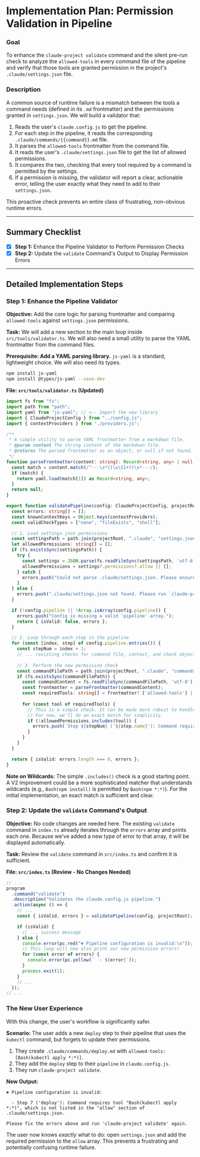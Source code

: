 
# Implementation Plan: Permission Validation in Pipeline

### Goal

To enhance the `claude-project validate` command and the silent pre-run check to analyze the `allowed-tools` in every command file of the pipeline and verify that those tools are granted permission in the project's `.claude/settings.json` file.

### Description

A common source of runtime failure is a mismatch between the tools a command needs (defined in its `.md` frontmatter) and the permissions granted in `settings.json`. We will build a validator that:
1.  Reads the user's `claude.config.js` to get the pipeline.
2.  For each step in the pipeline, it reads the corresponding `.claude/commands/{{command}}.md` file.
3.  It parses the `allowed-tools` frontmatter from the command file.
4.  It reads the user's `.claude/settings.json` file to get the list of allowed permissions.
5.  It compares the two, checking that every tool required by a command is permitted by the settings.
6.  If a permission is missing, the validator will report a clear, actionable error, telling the user exactly what they need to add to their `settings.json`.

This proactive check prevents an entire class of frustrating, non-obvious runtime errors.

---

## Summary Checklist

-   [x] **Step 1:** Enhance the Pipeline Validator to Perform Permission Checks
-   [x] **Step 2:** Update the `validate` Command's Output to Display Permission Errors

---

## Detailed Implementation Steps

### Step 1: Enhance the Pipeline Validator

**Objective:** Add the core logic for parsing frontmatter and comparing `allowed-tools` against `settings.json` permissions.

**Task:** We will add a new section to the main loop inside `src/tools/validator.ts`. We will also need a small utility to parse the YAML frontmatter from the command files.

**Prerequisite: Add a YAML parsing library.**
`js-yaml` is a standard, lightweight choice. We will also need its types.
```bash
npm install js-yaml
npm install @types/js-yaml --save-dev
```

**File: `src/tools/validator.ts` (Updated)**
```typescript
import fs from "fs";
import path from "path";
import yaml from "js-yaml"; // <-- Import the new library
import { ClaudeProjectConfig } from "../config.js";
import { contextProviders } from "./providers.js";

/**
 * A simple utility to parse YAML frontmatter from a markdown file.
 * @param content The string content of the markdown file.
 * @returns The parsed frontmatter as an object, or null if not found.
 */
function parseFrontmatter(content: string): Record<string, any> | null {
  const match = content.match(/^---\s*([\s\S]+?)\s*---/);
  if (match) {
    return yaml.load(match[1]) as Record<string, any>;
  }
  return null;
}

export function validatePipeline(config: ClaudeProjectConfig, projectRoot: string): { isValid: boolean; errors: string[] } {
  const errors: string[] = [];
  const knownContextKeys = Object.keys(contextProviders);
  const validCheckTypes = ["none", "fileExists", "shell"];

  // 1. Load settings.json permissions
  const settingsPath = path.join(projectRoot, ".claude", "settings.json");
  let allowedPermissions: string[] = [];
  if (fs.existsSync(settingsPath)) {
    try {
      const settings = JSON.parse(fs.readFileSync(settingsPath, 'utf-8'));
      allowedPermissions = settings?.permissions?.allow || [];
    } catch {
      errors.push("Could not parse .claude/settings.json. Please ensure it is valid JSON.");
    }
  } else {
    errors.push(".claude/settings.json not found. Please run `claude-project init` to create a default one.");
  }

  if (!config.pipeline || !Array.isArray(config.pipeline)) {
    errors.push("Config is missing a valid 'pipeline' array.");
    return { isValid: false, errors };
  }

  // 2. Loop through each step in the pipeline
  for (const [index, step] of config.pipeline.entries()) {
    const stepNum = index + 1;
    // ... (existing checks for command file, context, and check objects remain the same)
    
    // 3. Perform the new permission check
    const commandFilePath = path.join(projectRoot, ".claude", "commands", `${step.command}.md`);
    if (fs.existsSync(commandFilePath)) {
      const commandContent = fs.readFileSync(commandFilePath, 'utf-8');
      const frontmatter = parseFrontmatter(commandContent);
      const requiredTools: string[] = frontmatter?.['allowed-tools'] || [];
      
      for (const tool of requiredTools) {
        // This is a simple check. It can be made more robust to handle wildcards like "Bash(npm *:*)".
        // For now, we'll do an exact match for simplicity.
        if (!allowedPermissions.includes(tool)) {
          errors.push(`Step ${stepNum} ('${step.name}'): Command requires tool "${tool}", which is not listed in the "allow" section of .claude/settings.json.`);
        }
      }
    }
  }

  return { isValid: errors.length === 0, errors };
}
```
**Note on Wildcards:** The simple `.includes()` check is a good starting point. A V2 improvement could be a more sophisticated matcher that understands wildcards (e.g., `Bash(npm install)` is permitted by `Bash(npm *:*)`). For the initial implementation, an exact match is sufficient and clear.

### Step 2: Update the `validate` Command's Output

**Objective:** No code changes are needed here. The existing `validate` command in `index.ts` already iterates through the `errors` array and prints each one. Because we've added a new type of error to that array, it will be displayed automatically.

**Task:** Review the `validate` command in `src/index.ts` and confirm it is sufficient.

**File: `src/index.ts` (Review - No Changes Needed)**
```typescript
// ...
program
  .command("validate")
  .description("Validates the claude.config.js pipeline.")
  .action(async () => {
    // ...
    const { isValid, errors } = validatePipeline(config, projectRoot);

    if (isValid) {
      // ... success message
    } else {
      console.error(pc.red("✖ Pipeline configuration is invalid:\n"));
      // This loop will now also print our new permission errors!
      for (const error of errors) {
        console.error(pc.yellow(`  - ${error}`));
      }
      process.exit(1);
    }
    // ...
  });
// ...
```

### The New User Experience

With this change, the user's workflow is significantly safer.

**Scenario:** The user adds a new `deploy` step to their pipeline that uses the `kubectl` command, but forgets to update their permissions.

1.  They create `.claude/commands/deploy.md` with `allowed-tools: [Bash(kubectl apply *:*)]`.
2.  They add the `deploy` step to their `pipeline` in `claude.config.js`.
3.  They run `claude-project validate`.

**New Output:**
```
✖ Pipeline configuration is invalid:

  - Step 7 ('deploy'): Command requires tool "Bash(kubectl apply *:*)", which is not listed in the "allow" section of .claude/settings.json.

Please fix the errors above and run 'claude-project validate' again.
```
The user now knows *exactly* what to do: open `settings.json` and add the required permission to the `allow` array. This prevents a frustrating and potentially confusing runtime failure.